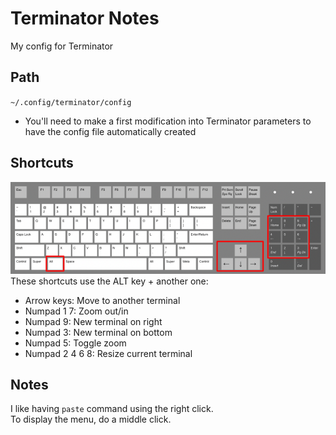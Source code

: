 # Terminator Notes

My config for Terminator

## Path
`~/.config/terminator/config`
* You'll need to make a first modification into Terminator parameters to have the config file automatically created

## Shortcuts
![Terminator Shortcuts](../images/terminator_shortcuts.png)
These shortcuts use the ALT key + another one:
* Arrow keys: Move to another terminal
* Numpad 1 7: Zoom out/in
* Numpad 9: New terminal on right
* Numpad 3: New terminal on bottom
* Numpad 5: Toggle zoom
* Numpad 2 4 6 8: Resize current terminal

## Notes
I like having `paste` command using the right click.  
To display the menu, do a middle click.